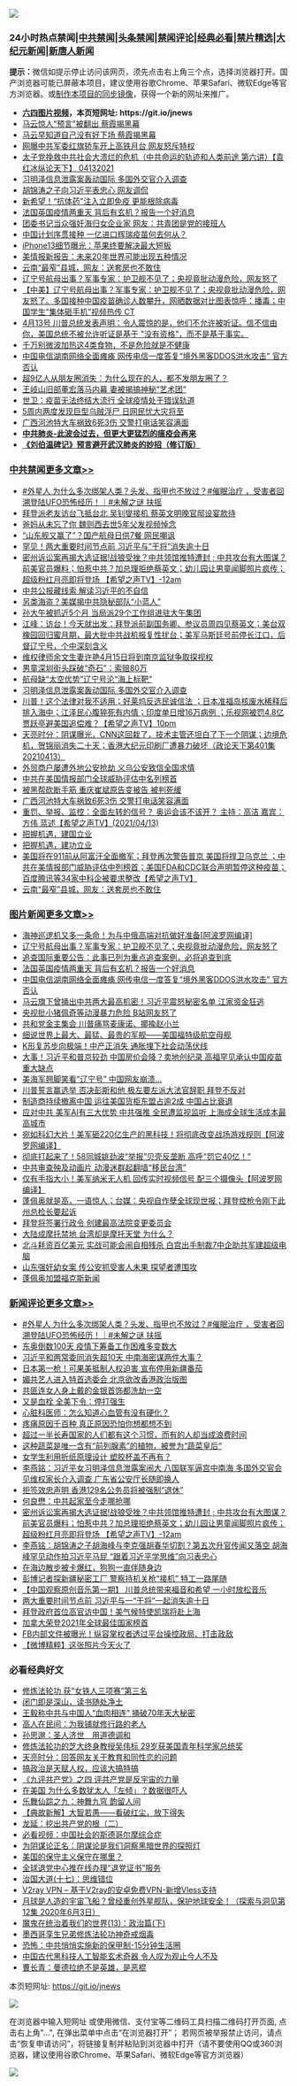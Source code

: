 ![](https://raw.githubusercontent.com/fqnews/bnews/master/64photo/fqnews-qr.jpg)

<div id="tt">
<h3>24小时热点禁闻|<a href="#%E4%B8%AD%E5%85%B1%E7%A6%81%E9%97%BB%E6%9B%B4%E5%A4%9A%E6%96%87%E7%AB%A0">中共禁闻</a>|<a href="#%E5%9B%BE%E7%89%87%E6%96%B0%E9%97%BB%E6%9B%B4%E5%A4%9A%E6%96%87%E7%AB%A0">头条禁闻</a>|<a href="#%E6%96%B0%E9%97%BB%E8%AF%84%E8%AE%BA%E6%9B%B4%E5%A4%9A%E6%96%87%E7%AB%A0">禁闻评论|<a href="#%E5%BF%85%E7%9C%8B%E7%BB%8F%E5%85%B8%E5%A5%BD%E6%96%87">经典必看|<a href="/video.md#%E7%A6%81%E7%89%87%E7%B2%BE%E9%80%89">禁片精选</a>|<a href="https://github.com/fqnews/djy/blob/master/gb/nf1351518.md#1">大纪元新闻</a>|<a href="https://github.com/fqnews/ntdtv/blob/master/gb/prog204.md#1">新唐人新闻</a></h3>
<div><b>提示：</b>微信如提示停止访问该网页，须先点击右上角三个点，选择浏览器打开。国产浏览器可能已屏蔽本项目，建议使用谷歌Chrome、苹果Safari、微软Edge等官方浏览器。或<a href="https://github.com/fqnews/bnews/blob/master/%E5%88%B6%E4%BD%9Cgit%E7%A6%81%E9%97%BB%E9%95%9C%E5%83%8F.md">制作本项目的同步镜像</a>，获得一个新的网址来推广。</div>
<ul>
<li><b><a href="http://d1.bdrive.tk/64.mp4" target="_blank">六四图片视频</a>，本页短网址: https://git.io/jnews</b></li>
<li><a href="/comments/20210413/1525476.md">马云惊人“预言”被翻出 蔡霞揭黑幕</a></li>
<li><a href="/cbnews/20210413/1525559.md">马云早知道自己没有好下场 蔡霞揭黑幕</a></li>
<li><a href="/cnnews/20210414/1525664.md">网曝中共军委红旗轿车开上高铁月台 网友怒斥特权</a></li>
<li><a href="/comments/20210413/1525391.md">太子党挽救中共社会大溃烂的危机（中共命运的轨迹和人类前途  第六讲）【袁红冰纵论天下】 04132021</a></li>
<li><a href="/cbnews/20210414/1525888.md">习明泽信息泄露案轰动国际 多国外交官介入调查</a></li>
<li><a href="/cnnews/20210414/1525896.md">胡锦涛之子向习近平表忠心 网友调侃</a></li>
<li><a href="/cnnews/20210413/1525453.md">新希望！“抗体药”注入立即免疫 更能根除病毒</a></li>
<li><a href="/topimagenews/20210414/1525717.md">法国英国疫情两重天 背后有玄机？报告一个好消息</a></li>
<li><a href="/cnnews/20210414/1525934.md">团委书记当众强奸海归女企业家 网友：共青团是党的接班人</a></li>
<li><a href="/headline/20210414/1525600.md">中国计划序贯接种 一亿进口辉瑞疫苗何去何从？</a></li>
<li><a href="/cnnews/20210414/1525847.md">iPhone13细节曝光：苹果终要解决最大短板</a></li>
<li><a href="/cbnews/20210414/1525700.md">美情报新报告：未来20年世界可能出现五种情况</a></li>
<li><a href="/cbnews/20210414/1525718.md">云南“最窄”县城，网友：送套房也不敢住</a></li>
<li><a href="/topimagenews/20210414/1525949.md">辽宁号航母出事？军事专家：护卫舰不见了；央视竟批动漫危险，网友怒了</a></li>
<li><a href="/bannedvideo/20210414/1525741.md">【中美】辽宁号航母出事？军事专家：护卫舰不见了；央视竟批动漫危险，网友怒了。多国接种中国疫苗确诊人数攀升，网晒数据对比图表惊呼：播毒；中国学生“集体砸手机”视频热传 CT</a></li>
<li><a href="/comments/20210414/1525719.md">4月13号  川普总统发表声明：令人震惊的是，他们不允许被听证。信不信由你，美国总统不被允许听证是基于 "没有资格"，而不是基于事实。</a></li>
<li><a href="/health/20210414/1525744.md">千万别微波加热这4类食物，不是危险就是不健康</a></li>
<li><a href="/topimagenews/20210414/1525699.md">中国电信湖南网络全面瘫痪 网传电信一度答复“境外黑客DDOS洪水攻击” 官方否认</a></li>
<li><a href="/funmedia/20210414/1525836.md">超9亿人从朋友圈消失：为什么现在的人，都不发朋友圈了？</a></li>
<li><a href="/comments/20210413/1525475.md">王岐山旧部董宏落马内幕 妻被揭搞神秘“艺术团”</a></li>
<li><a href="/cnnews/20210413/1525516.md">世卫：疫苗无法终结大流行 全球疫情处于错误轨道</a></li>
<li><a href="/worldnews/20210413/1525469.md">5周内两度发现巨型乌贼浮尸 日网民忧大灾将至</a></li>
<li><a href="/cbnews/20210414/1525786.md">广西河池特大车祸致6死3伤 交警打电话笑容满面</a></li>
<li><b><a href="/comments/20200211/1275071.md" target="_blank">中共肺炎-此波会过去，但更大更猛烈的瘟疫会再来</a></b></li>
<li><b><a href="/comments/20200207/1272816.md" target="_blank">《刘伯温碑记》预言避开武汉肺炎的妙招（修订版）</a></b></li>
</ul>
</div>

<div class="catlist">
<h3><a href="/cbnews/" target="_blank">中共禁闻</a><span><a href="/cbnews/" target="_blank" rel="nofollow">更多文章>></a></span></h3>
<ul>
<li><a href="/comments/20210414/1526119.md" target="_blank">#外星人 为什么多次绑架人类？头发、指甲也不放过？#催眠治疗 ，受害者回溯登陆UFO恐怖经历！｜#未解之谜 扶摇</a></li>
<li><a href="/cbnews/20210414/1526092.md" target="_blank">拜登派老友访台飞抵台北 吴钊燮接机 蔡英文明晚官邸设宴款待</a></li>
<li><a href="/cbnews/20210414/1526091.md" target="_blank">爸妈从未忘了你 魏则西去世5年父发视频悼念</a></li>
<li><a href="/cbnews/20210414/1526006.md" target="_blank">“山东舰又赢了”？国产航母日供7餐 网民嘲讽</a></li>
<li><a href="/cbnews/20210414/1525995.md" target="_blank">罕见！两大重要时间节点前 习近平与&#8221;干将&#8221;消失逾十日</a></li>
<li><a href="/comments/20210414/1525953.md" target="_blank">密州诉讼案再揭大选证据!战狼受挫？中共领馆推特遭封 ; 中共攻台有大图谋？前美官员爆料；怕惹中共？加总理拒绝蔡英文；幼儿园让男童闻脚照片疯传；超级粉红月亮即将登场 【希望之声TV】-12am</a></li>
<li><a href="/cbnews/20210414/1525952.md" target="_blank">中共公报藏线索 解读习近平的不自信</a></li>
<li><a href="/cbnews/20210414/1525951.md" target="_blank">另类海盗？美媒揭中共隐秘部队“小蓝人”</a></li>
<li><a href="/cbnews/20210414/1525950.md" target="_blank">孙大午被抓近5个月 当局派29个工作组进驻大午集团</a></li>
<li><a href="/cbnews/20210414/1525947.md" target="_blank">江峰：访台！今天就出发：拜登派前副国务卿、参议员周四见蔡英文；美台双橡园回归蜜月期，最大批中共战机报复性扰台；美军马斯廷号前停长江口，后督辽宁号，个中深刻含义</a></li>
<li><a href="/cbnews/20210414/1525920.md" target="_blank">维权律师余文生妻许艳4月15日将到南京监狱争取探视权</a></li>
<li><a href="/cbnews/20210414/1525908.md" target="_blank">男童深圳街头踩破“奇石”：索赔80万</a></li>
<li><a href="/cbnews/20210414/1525890.md" target="_blank">航母缺“太空优势”辽宁号沦“海上标靶”</a></li>
<li><a href="/cbnews/20210414/1525888.md" target="_blank">习明泽信息泄露案轰动国际 多国外交官介入调查</a></li>
<li><a href="/comments/20210414/1525880.md" target="_blank">川普！这个法律对我不适用；好莱坞反选民诚信法 ；日本准福岛核废水稀释后排入海中；江泽民心腹猝死有内情；印度单日增16万病例 ；乐视网被罚4.8亿 贾跃亭避美国追偿难？【希望之声TV】10pm</a></li>
<li><a href="/cbnews/20210414/1525863.md" target="_blank">天亮时分：阴谋曝光，CNN这回栽了，技术主管还坦白了下一个阴谋；边境危机，贺锦丽消失二十天；香港大纪元印刷厂遭暴力破坏（政论天下第401集 20210413）</a></li>
<li><a href="/cbnews/20210414/1525834.md" target="_blank">外贸商户屡遭外地公安抢劫 义乌公安致信全国求情</a></li>
<li><a href="/cbnews/20210414/1525803.md" target="_blank">中共在美国情报部门全球威胁评估中名列榜首</a></li>
<li><a href="/cbnews/20210414/1525802.md" target="_blank">被黑帮砍断手筋 重庆崔斌原告变被告 被判死缓</a></li>
<li><a href="/cbnews/20210414/1525786.md" target="_blank">广西河池特大车祸致6死3伤 交警打电话笑容满面</a></li>
<li><a href="/comments/20210414/1525779.md" target="_blank">重罚、举报、监控：全面左转的信号？    奥运会该不该开？  主持：高洁  嘉宾：方伟  蓝述【希望之声TV】(2021/04/13)</a></li>
<li><a href="/comments/20210414/1525752.md" target="_blank">把握机遇，建国立业</a></li>
<li><a href="/comments/20210414/1525751.md" target="_blank">把握机遇，建功立业</a></li>
<li><a href="/comments/20210414/1525749.md" target="_blank">美国将在911前从阿富汗全面撤军；拜登再次警告普京  美国将捍卫乌克兰 ；中共在美情报部门威胁评估中列榜首；美国FDA和CDC联合声明暂停这种疫苗；百度腾讯等34家中科企被要求整改【希望之声TV】</a></li>
<li><a href="/cbnews/20210414/1525718.md" target="_blank">云南“最窄”县城，网友：送套房也不敢住</a></li>

</ul>
</div>
<div class="catlist">
<h3><a href="/topimagenews/" target="_blank">图片新闻</a><span><a href="/topimagenews/" target="_blank" rel="nofollow">更多文章>></a></span></h3>
<ul>
<li><a href="/topimagenews/20210414/1526047.md" target="_blank">海神巡逻机又多一条命！为与中俄高端对抗做好准备[阿波罗网编译]</a></li>
<li><a href="/topimagenews/20210414/1525949.md" target="_blank">辽宁号航母出事？军事专家：护卫舰不见了；央视竟批动漫危险，网友怒了</a></li>
<li><a href="/topimagenews/20210414/1525833.md" target="_blank">追查国际重要公告：此事已列为重点追查案例，必将追查到底</a></li>
<li><a href="/topimagenews/20210414/1525717.md" target="_blank">法国英国疫情两重天 背后有玄机？报告一个好消息</a></li>
<li><a href="/topimagenews/20210414/1525699.md" target="_blank">中国电信湖南网络全面瘫痪 网传电信一度答复“境外黑客DDOS洪水攻击” 官方否认</a></li>
<li><a href="/topimagenews/20210413/1525276.md" target="_blank">马云旗下曾捅出中共两大最高机密！习近平震怒秘密名单 江家资金狂逃</a></li>
<li><a href="/topimagenews/20210413/1525235.md" target="_blank">央视批小猪佩奇等动漫暴力危险 B站网友怒了</a></li>
<li><a href="/topimagenews/20210413/1525234.md" target="_blank">共和党金主集会 川普痛骂麦康诺、揶揄赵小兰</a></li>
<li><a href="/topimagenews/20210413/1525167.md" target="_blank">细说世界上最大、最猛、最贵的军舰——美国福特级航空母舰</a></li>
<li><a href="/topimagenews/20210413/1524952.md" target="_blank">K形复苏步向极端！中产正消失 通胀埋下社会动荡伏线</a></li>
<li><a href="/topimagenews/20210412/1524731.md" target="_blank">大事！习近平和普京较劲 中国房价会降？卖地创纪录 高福罕见承认中国疫苗重大缺点</a></li>
<li><a href="/topimagenews/20210412/1524357.md" target="_blank">美海军翘脚笑看“辽宁号” 中国网友崩溃…</a></li>
<li><a href="/topimagenews/20210412/1524286.md" target="_blank">川普誓言赢选举 否决彭斯和他 极左要左派大法官辞职 拜登不反对</a></li>
<li><a href="/topimagenews/20210412/1524221.md" target="_blank">制造商持续撤离中国 运往美国货柜东盟占逾2成 中国占比衰退</a></li>
<li><a href="/topimagenews/20210411/1523985.md" target="_blank">应对中共 美军AI有三大优势 中共强推 全民遭监视监听 上海成全球生活成本最高城市</a></li>
<li><a href="/topimagenews/20210411/1523973.md" target="_blank">宛如科幻大片！美军砸220亿生产的黑科技！将彻底改变战场游戏规则【阿波罗网编译】</a></li>
<li><a href="/topimagenews/20210411/1523871.md" target="_blank">彻底打起来了！58同城姚劲波“举报”贝壳反垄断 高呼“罚它40亿！”</a></li>
<li><a href="/topimagenews/20210411/1523675.md" target="_blank">中共审查殃及动画片 动漫迷群起翻墙“移民台湾”</a></li>
<li><a href="/topimagenews/20210410/1523449.md" target="_blank">仅有手指大小！美军纳米无人机 回传实时视频信号 配三个摄像头【阿波罗网编译】</a></li>
<li><a href="/topimagenews/20210410/1523285.md" target="_blank">蓬佩奥就是高，一语惊人；台媒：央视自作孽全球现世报；拜登控枪令刚下此州总检长要起诉</a></li>
<li><a href="/topimagenews/20210410/1523232.md" target="_blank">拜登将签署行政令 创建最高法院变更委员会</a></li>
<li><a href="/topimagenews/20210410/1523144.md" target="_blank">大陆成摩托禁地 台湾却是摩托天堂 为什么？</a></li>
<li><a href="/topimagenews/20210409/1522863.md" target="_blank">北斗耗资百亿美元 实战可能会闹自相残杀 白宫出手制裁7中企助共军建超级电脑</a></li>
<li><a href="/topimagenews/20210409/1522664.md" target="_blank">山东强奸幼女案 传公安抓受害人未果 探望者遭围攻</a></li>
<li><a href="/topimagenews/20210409/1522663.md" target="_blank">蓬佩奥加盟福克斯新闻</a></li>

</ul>
</div>
<div class="catlist">
<h3><a href="/comments/" target="_blank">新闻评论</a><span><a href="/comments/" target="_blank" rel="nofollow">更多文章>></a></span></h3>
<ul>
<li><a href="/comments/20210414/1526119.md" target="_blank">#外星人 为什么多次绑架人类？头发、指甲也不放过？#催眠治疗 ，受害者回溯登陆UFO恐怖经历！｜#未解之谜 扶摇</a></li>
<li><a href="/comments/20210414/1526109.md" target="_blank">东奥倒数100天 疫情下筹备工作困难多变数大</a></li>
<li><a href="/comments/20210414/1526090.md" target="_blank">习近平和两常委同消失超10天 中南海密谋两件大事？</a></li>
<li><a href="/comments/20210414/1526069.md" target="_blank">日本第一枪！可果美抵制人权迫害 宣布停用新疆番茄</a></li>
<li><a href="/comments/20210414/1526051.md" target="_blank">媚共艺人进入特首选委会 北京欲改香港政治版图</a></li>
<li><a href="/comments/20210414/1526037.md" target="_blank">共匪连女人身上戴的金银首饰都洗劫一空</a></li>
<li><a href="/comments/20210414/1526025.md" target="_blank">又是血栓 全美下令：停打强生</a></li>
<li><a href="/comments/20210414/1526014.md" target="_blank">心脏科医师：怎么知道心血管有没有硬化？</a></li>
<li><a href="/comments/20210414/1526013.md" target="_blank">疼痛原因千百种 真正原因恐怕你想都想不到</a></li>
<li><a href="/comments/20210414/1526012.md" target="_blank">超过一半长寿国家的人们都有这个习惯，而有的人却当成浪费时间</a></li>
<li><a href="/comments/20210414/1526011.md" target="_blank">这种蔬菜是唯一含有“前列腺素”的植物，被誉为“蔬菜皇后“</a></li>
<li><a href="/comments/20210414/1526005.md" target="_blank">女学生利用折纸原理设计 塑胶杯盖不再有？</a></li>
<li><a href="/comments/20210414/1525991.md" target="_blank">李燕铭：习近平女习明泽信息泄露案闹大 八国联军逼宫中南海 多国外交官会见维权家长介入调查 广东省公安厅长随即换人</a></li>
<li><a href="/comments/20210414/1525985.md" target="_blank">拒签效忠声明 香港129名公务员将被强制“退休”</a></li>
<li><a href="/comments/20210414/1525957.md" target="_blank">何良懋：中共起家至今走哪抢哪</a></li>
<li><a href="/comments/20210414/1525953.md" target="_blank">密州诉讼案再揭大选证据!战狼受挫？中共领馆推特遭封 ; 中共攻台有大图谋？前美官员爆料；怕惹中共？加总理拒绝蔡英文；幼儿园让男童闻脚照片疯传；超级粉红月亮即将登场 【希望之声TV】-12am</a></li>
<li><a href="/comments/20210414/1525943.md" target="_blank">李燕铭：胡锦涛之子胡海峰与李克强胡春华切割？第五次升官传闻又落空 胡海峰罕见动作拍习近平马屁 “跟着习近平学思维”向习表忠心</a></li>
<li><a href="/comments/20210414/1525935.md" target="_blank">在海边散步被卡爆红，狗狗一直伴随身边</a></li>
<li><a href="/comments/20210414/1525922.md" target="_blank">彭博记者探新疆秘密工厂 警察持机关枪“接机” 特工一路尾随</a></li>
<li><a href="/comments/20210414/1525919.md" target="_blank">【中国观察原创音乐第一期】 川普总统带来福音和希望  一小时放松音乐</a></li>
<li><a href="/comments/20210414/1525900.md" target="_blank">两大重要时间节点前 习近平与一“干将”一起消失逾十日</a></li>
<li><a href="/comments/20210414/1525899.md" target="_blank">拜登政府首位高官访中国！美气候特使凯瑞将赴上海</a></li>
<li><a href="/comments/20210414/1525898.md" target="_blank">加拿大荣登2021年全球最佳国家榜首</a></li>
<li><a href="/comments/20210414/1525897.md" target="_blank">FB内部文件被曝光！纵容掌权者透过平台操控政局、打击政敌</a></li>
<li><a href="/comments/20210414/1525894.md" target="_blank">【微博精粹】这张照片今天火了</a></li>

</ul>
</div>

<div class="catlist">
<h3>必看经典好文</h3>
<ul>
<li><a href="/comments/20210328/1514058.md" target="_blank">修炼法轮功 获“女铁人三项赛”第三名</a></li>
<li><a href="/tculture/20200803/1373949.md" target="_blank">闭门即是深山，读书随处净土</a></li>
<li><a href="/cbnews/20200730/1371580.md" target="_blank">王毅称中共与中国人“血肉相连” 捅破70年天大秘密</a></li>
<li><a href="/tculture/20121023/72121.md" target="_blank">高人在民间：为我铺就修行路的老人</a></li>
<li><a href="/comments/20210216/1488350.md" target="_blank">孙思邈：圣人济世　用道德调和</a></li>
<li><a href="/comments/20190517/1129285.md" target="_blank">修炼法轮功的芝大终身教授吴伟标 29岁获美国青年科学家总统奖</a></li>
<li><a href="/cbnews/20200916/1397196.md" target="_blank">天亮时分：回答网友关于教育和同性恋的问题</a></li>
<li><a href="/comments/20200814/1379994.md" target="_blank">搞政治是天赋人权，应该大搞特搞</a></li>
<li><a href="/bookonline/20131116/201053.md" target="_blank">《九评共产党》之四 评共产党是反宇宙的力量</a></li>
<li><a href="/comments/20200427/1319933.md" target="_blank">在美国 为什么多数犹太人「左倾」？数据很吓人</a></li>
<li><a href="/tculture/20170718/793528.md" target="_blank">乐舞仙踪之九：神舞九穹 韵留人间</a></li>
<li><a href="/comments/20201217/1449706.md" target="_blank">【典故新解】大智若愚——看破红尘，放下得失</a></li>
<li><a href="/comments/20200928/1404653.md" target="_blank">龙延：挖出共产党的根（二）</a></li>
<li><a href="/comments/20200806/1375443.md" target="_blank">必看视频：中国社会的斯德哥尔摩综合症</a></li>
<li><a href="/comments/20201031/1423298.md" target="_blank">为阴谋论正名：阴谋论是我们洞察黑暗世界的探照灯</a></li>
<li><a href="/lifebaike/20200520/1331379.md" target="_blank">美国的保守主义保守在哪里？</a></li>
<li><a href="/cbnews/20200819/1382346.md" target="_blank">全球退党中心推在线办理“退党证书”服务</a></li>
<li><a href="/comments/20201110/1428674.md" target="_blank">治国大道(十七)：思维错位</a></li>
<li><a href="/comments/20210402/1257608.md" target="_blank">V2ray VPN &#8211; 基于V2ray的安卓免费VPN-新增Vless支持</a></li>
<li><a href="/comments/20200712/1359456.md" target="_blank">月球是人造的宇宙飞船？曾经重创外星舰队，保护地球安全！（探索与洞见第12集 2020年6月3日）</a></li>
<li><a href="/topimagenews/20180602/951960.md" target="_blank">魔鬼在统治着我们的世界(13)：政治篇(下)</a></li>
<li><a href="/topimagenews/20210214/1487270.md" target="_blank">墨西哥孪生兄弟修炼法轮功神奇戒烟毒</a></li>
<li><a href="/baitai/20200711/1359005.md" target="_blank">恐怖：中共悄悄实施新的保甲制-15分钟生活圈</a></li>
<li><a href="/comments/20210223/1492497.md" target="_blank">中国古代黑科技人工智能玄术奇器 令人叹为观止今人不及</a></li>
<li><a href="/comments/20180726/727420.md" target="_blank">曹长青：曼德拉绝不是英雄，是恶棍</a></li>

</ul>
</div>

本页短网址: https://git.io/jnews

![](https://raw.githubusercontent.com/fqnews/bnews/master/64photo/fqnews-qr.jpg)

在浏览器中输入短网址 或使用微信、支付宝等二维码工具扫描二维码打开页面, 点击右上角"...", 在弹出菜单中点击“在浏览器打开”； 若网页被举报禁止访问，请点击“恢复申请访问”，将链接复制并粘贴到浏览器中打开（请不要使用QQ或360浏览器，建议使用谷歌Chrome、苹果Safari、微软Edge等官方浏览器）

![](https://raw.githubusercontent.com/fqnews/bnews/master/64photo/wx.jpg)